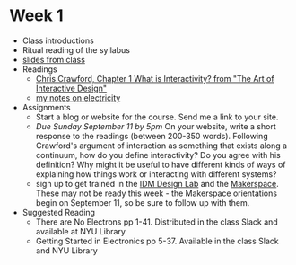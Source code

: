 # Week 1
* Class introductions
* Ritual reading of the syllabus
* [slides from class](/week1/bbms%20f%2023%201-1.pdf)
* Readings
  * [Chris Crawford, Chapter 1 What is Interactivity? from "The Art of Interactive Design"](https://ebookcentral-proquest-com.proxy.library.nyu.edu/lib/nyulibrary-ebooks/reader.action?docID=273475&ppg=25)
  * [my notes on electricity](/week1/notes.md)
* Assignments
  * Start a blog or website for the course. Send me a link to your site.
  * _Due Sunday September 11 by 5pm_ On your website, write a short response to the readings (between 200-350 words). Following Crawford's argument of interaction as something that exists along a continuum, how do you define interactivity? Do you agree with his definition? Why might it be useful to have different kinds of ways of explaining how things work or interacting with different systems?
  * sign up to get trained in the [IDM Design Lab](https://wp.nyu.edu/idmtech/) and the [Makerspace](http://makerspace.engineering.nyu.edu/training-and-reservations/). These may not be ready this week - the Makerspace orientations begin on September 11, so be sure to follow up with them.
* Suggested Reading
  * There are No Electrons pp 1-41. Distributed in the class Slack and available at NYU Library
  * Getting Started in Electronics pp 5-37. Available in the class Slack and NYU Library
